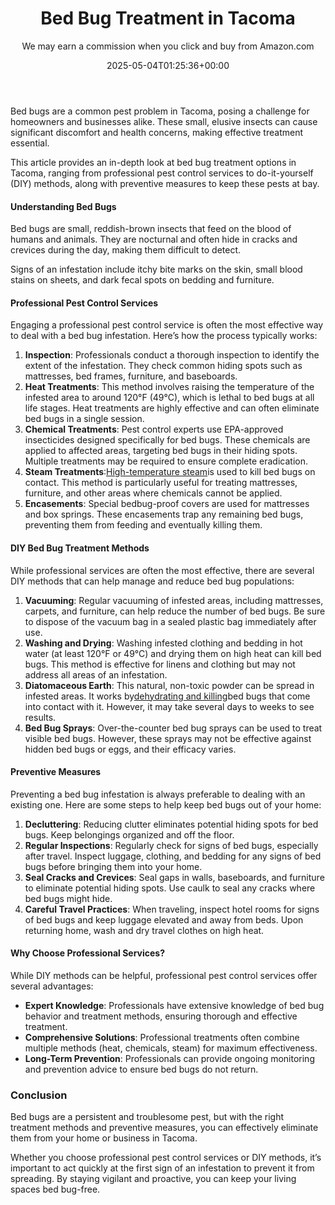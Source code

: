 ﻿---
author: We may earn a commission when you click and buy from Amazon.com
layout: post
title: Bed Bug Treatment in Tacoma
date: '2025-05-04T01:25:36+00:00'
categories:
- Bed Bugs
- Guide
tags: []
slug: /bed-bug-treatment-in-tacoma/
lastmod: 2025-05-07T12:21:23+03:00
---

Bed bugs are a common pest problem in Tacoma, posing a challenge for homeowners and businesses alike. These small, elusive insects can cause significant discomfort and health concerns, making effective treatment essential.

This article provides an in-depth look at bed bug treatment options in Tacoma, ranging from professional pest control services to do-it-yourself (DIY) methods, along with preventive measures to keep these pests at bay.
#### Understanding Bed Bugs
Bed bugs are small, reddish-brown insects that feed on the blood of humans and animals. They are nocturnal and often hide in cracks and crevices during the day, making them difficult to detect.

Signs of an infestation include itchy bite marks on the skin, small blood stains on sheets, and dark fecal spots on bedding and furniture.
#### Professional Pest Control Services
Engaging a professional pest control service is often the most effective way to deal with a bed bug infestation. Here’s how the process typically works:
1. **Inspection**: Professionals conduct a thorough inspection to identify the extent of the infestation. They check common hiding spots such as mattresses, bed frames, furniture, and baseboards.
2. **Heat Treatments**: This method involves raising the temperature of the infested area to around 120°F (49°C), which is lethal to bed bugs at all life stages. Heat treatments are highly effective and can often eliminate bed bugs in a single session.
3. **Chemical Treatments**: Pest control experts use EPA-approved insecticides designed specifically for bed bugs. These chemicals are applied to affected areas, targeting bed bugs in their hiding spots. Multiple treatments may be required to ensure complete eradication.
4. **Steam Treatments**:[High-temperature steam](https://pestpolicy.com/best-bed-bug-steamer/)is used to kill bed bugs on contact. This method is particularly useful for treating mattresses, furniture, and other areas where chemicals cannot be applied.
5. **Encasements**: Special bedbug-proof covers are used for mattresses and box springs. These encasements trap any remaining bed bugs, preventing them from feeding and eventually killing them.
#### DIY Bed Bug Treatment Methods
While professional services are often the most effective, there are several DIY methods that can help manage and reduce bed bug populations:
1. **Vacuuming**: Regular vacuuming of infested areas, including mattresses, carpets, and furniture, can help reduce the number of bed bugs. Be sure to dispose of the vacuum bag in a sealed plastic bag immediately after use.
2. **Washing and Drying**: Washing infested clothing and bedding in hot water (at least 120°F or 49°C) and drying them on high heat can kill bed bugs. This method is effective for linens and clothing but may not address all areas of an infestation.
3. **Diatomaceous Earth**: This natural, non-toxic powder can be spread in infested areas. It works by[dehydrating and killing](https://pestpolicy.com/does-diatomaceous-earth-kill-bed-bugs/)bed bugs that come into contact with it. However, it may take several days to weeks to see results.
4. **Bed Bug Sprays**: Over-the-counter bed bug sprays can be used to treat visible bed bugs. However, these sprays may not be effective against hidden bed bugs or eggs, and their efficacy varies.
#### Preventive Measures
Preventing a bed bug infestation is always preferable to dealing with an existing one. Here are some steps to help keep bed bugs out of your home:
1. **Decluttering**: Reducing clutter eliminates potential hiding spots for bed bugs. Keep belongings organized and off the floor.
2. **Regular Inspections**: Regularly check for signs of bed bugs, especially after travel. Inspect luggage, clothing, and bedding for any signs of bed bugs before bringing them into your home.
3. **Seal Cracks and Crevices**: Seal gaps in walls, baseboards, and furniture to eliminate potential hiding spots. Use caulk to seal any cracks where bed bugs might hide.
4. **Careful Travel Practices**: When traveling, inspect hotel rooms for signs of bed bugs and keep luggage elevated and away from beds. Upon returning home, wash and dry travel clothes on high heat.
#### Why Choose Professional Services?
While DIY methods can be helpful, professional pest control services offer several advantages:
- **Expert Knowledge**: Professionals have extensive knowledge of bed bug behavior and treatment methods, ensuring thorough and effective treatment.
- **Comprehensive Solutions**: Professional treatments often combine multiple methods (heat, chemicals, steam) for maximum effectiveness.
- **Long-Term Prevention**: Professionals can provide ongoing monitoring and prevention advice to ensure bed bugs do not return.
### Conclusion
Bed bugs are a persistent and troublesome pest, but with the right treatment methods and preventive measures, you can effectively eliminate them from your home or business in Tacoma.

Whether you choose professional pest control services or DIY methods, it’s important to act quickly at the first sign of an infestation to prevent it from spreading. By staying vigilant and proactive, you can keep your living spaces bed bug-free.
